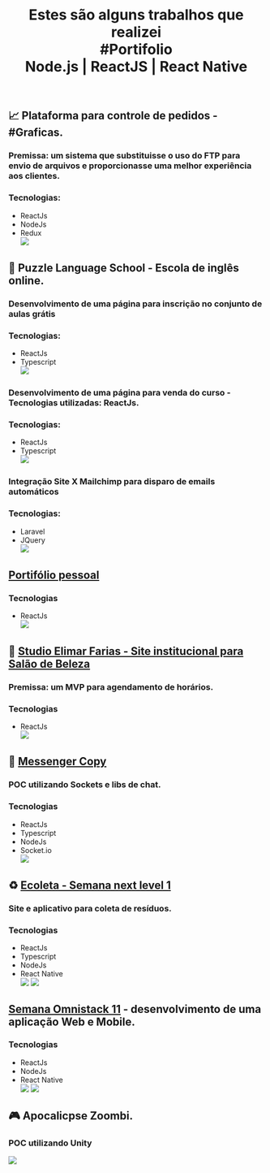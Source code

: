 <h1 align="center">Estes são alguns trabalhos que realizei<br />#Portifolio<br />Node.js | ReactJS | React Native</h1><br />

## 📈 Plataforma para controle de pedidos - #Graficas.
### Premissa: um sistema que substituisse o uso do FTP para envio de arquivos e proporcionasse uma melhor experiência aos clientes.
### Tecnologias:
- ReactJs
- NodeJs
- Redux<br />
![](demo-gigprint.gif)

## 🧩 Puzzle Language School - Escola de inglês online.
  ### Desenvolvimento de uma página para inscrição no conjunto de aulas grátis
  ### Tecnologias:
  - ReactJs
  - Typescript<br />
  ![](puzzlels-lp-captura-leads.gif)
  
  ### Desenvolvimento de uma página para venda do curso - Tecnologias utilizadas: ReactJs.     
  ### Tecnologias:
  - ReactJs
  - Typescript<br />
  ![](puzzlels-lp-matricula.gif)
  
  ### Integração Site X Mailchimp para disparo de emails automáticos
  ### Tecnologias:
  - Laravel
  - JQuery<br />
  ![](puzzlels-integracao-site.gif)

## <a target="_blank" href="https://guilhermesalviano.now.sh/">Portifólio pessoal</a>
### Tecnologias 
- ReactJs<br />
![](demo-portifolio.gif)

## 💈 <a target="_blank" href="https://studio-elimar-farias.now.sh/">Studio Elimar Farias - Site institucional para Salão de Beleza</a>
### Premissa: um MVP para agendamento de horários.
### Tecnologias 
- ReactJs<br />
![](demo-studio-elimar-farias.gif)

## 📝 <a target="_blank" href="https://github.com/Guibs1/mensseger-copy">Messenger Copy</a>
### POC utilizando Sockets e libs de chat.
### Tecnologias 
- ReactJs
- Typescript
- NodeJs
- Socket.io<br />
![](https://raw.githubusercontent.com/Guibs1/messenger-copy/master/messenger_copy.gif)

## ♻️ <a target="_blank" href="https://github.com/Guibs1/semana-next-level1">Ecoleta - Semana next level 1</a>
### Site e aplicativo para coleta de resíduos.
### Tecnologias 
- ReactJs
- Typescript
- NodeJs
- React Native<br />
![](https://github.com/Guibs1/ecoleta/raw/master/ecoleta-web.gif)
![](https://github.com/Guibs1/ecoleta/raw/master/ecoleta-app.gif)

## <a target="_blank" href="https://github.com/Guibs1/to-be-hero">Semana Omnistack 11</a> - desenvolvimento de uma aplicação Web e Mobile.
### Tecnologias 
- ReactJs
- NodeJs
- React Native<br />
![](https://github.com/Guibs1/to-be-hero/raw/master/to-be-hero-web.gif)
![](https://github.com/Guibs1/to-be-hero/raw/master/to-be-hero-app.gif)
<!-- Upload de arquivos - local e aws-s3 com nodejs - <a target="_blank" href="https://github.com/Guibs1/upload-files-nodejs-react">Ver</a>.-->

## 🎮  Apocalicpse Zoombi.
### POC utilizando Unity
![](Unity-2018.4.23f1-Personal-level1.gif)
